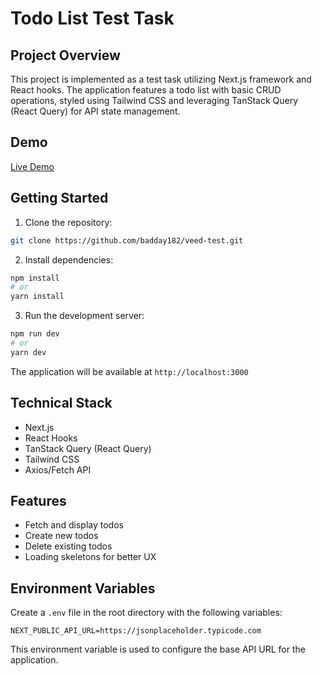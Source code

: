 # Todo List Test Task

## Project Overview

This project is implemented as a test task utilizing Next.js framework and React hooks. The application features a todo list with basic CRUD operations, styled using Tailwind CSS and leveraging TanStack Query (React Query) for API state management.

## Demo

[Live Demo](https://veed-test.vercel.app/)

## Getting Started

1. Clone the repository:

```bash
git clone https://github.com/badday182/veed-test.git
```

2. Install dependencies:

```bash
npm install
# or
yarn install
```

3. Run the development server:

```bash
npm run dev
# or
yarn dev
```

The application will be available at `http://localhost:3000`

## Technical Stack

- Next.js
- React Hooks
- TanStack Query (React Query)
- Tailwind CSS
- Axios/Fetch API

## Features

- Fetch and display todos
- Create new todos
- Delete existing todos
- Loading skeletons for better UX

## Environment Variables

Create a `.env` file in the root directory with the following variables:

```env
NEXT_PUBLIC_API_URL=https://jsonplaceholder.typicode.com
```

This environment variable is used to configure the base API URL for the application.
